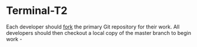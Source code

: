 # Terminal-T2
Each developer should [fork](https://help.github.com/articles/fork-a-repo) the primary Git repository for their work. All developers should then checkout a local copy of the master branch to begin work -
